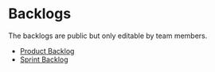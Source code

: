 # Backlogs
The backlogs are public but only editable by team members.
* [Product Backlog](https://trello.com/b/kVuJRbmY/mse-t-softeng-productboard)
* [Sprint Backlog](https://trello.com/b/zd8hC0GO/mse-t-softeng-sprintboard)
